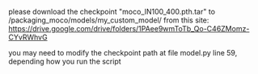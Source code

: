 please download the checkpoint "moco_IN100_400.pth.tar" to /packaging_moco/models/my_custom_model/ from this site: 
https://drive.google.com/drive/folders/1PAee9wmToTb_Qo-C46ZMomz-CYvRWhvG

you may need to modify the checkpoint path at file model.py line 59, depending how you run the script